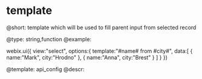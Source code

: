 template
=============


@short: template which will be used to fill parent input from selected record
	

@type: string,function
@example:

webix.ui({
    view:"select",
    options:{
       template:"#name# from #city#",
       data:[
          { name:"Mark", city:"Hrodno" },
          { name:"Anna", city:"Brest" }
       ]
    }
})


@template:	api_config
@descr:


